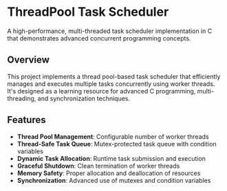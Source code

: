 # ThreadPool Task Scheduler

A high-performance, multi-threaded task scheduler implementation in C that demonstrates advanced concurrent programming concepts.

## Overview

This project implements a thread pool-based task scheduler that efficiently manages and executes multiple tasks concurrently using worker threads. It's designed as a learning resource for advanced C programming, multi-threading, and synchronization techniques.

## Features

- **Thread Pool Management**: Configurable number of worker threads
- **Thread-Safe Task Queue**: Mutex-protected task queue with condition variables
- **Dynamic Task Allocation**: Runtime task submission and execution
- **Graceful Shutdown**: Clean termination of worker threads
- **Memory Safety**: Proper allocation and deallocation of resources
- **Synchronization**: Advanced use of mutexes and condition variables



